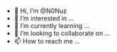 - 👋 Hi, I’m @N0Nuz
- 👀 I’m interested in ...
- 🌱 I’m currently learning ...
- 💞️ I’m looking to collaborate on ...
- 📫 How to reach me ...

<!---
N0Nuz/N0Nuz is a ✨ special ✨ repository because its `README.md` (this file) appears on your GitHub profile.
You can click the Preview link to take a look at your changes.
--->
